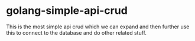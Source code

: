 # golang-simple-api-crud
This is the most simple api crud which we can expand and then further use this to connect to the database and do other related stuff.
